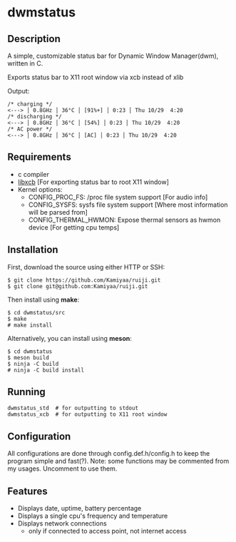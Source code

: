 # dwmstatus
## Description
A simple, customizable status bar for Dynamic Window Manager(dwm), written in C.

Exports status bar to X11 root window via xcb instead of xlib

Output:
```
/* charging */
<---> │ 0.8GHz │ 36°C │ [91%+] │ 0:23 │ Thu 10/29  4:20
/* discharging */
<---> │ 0.8GHz │ 36°C │ [54%] │ 0:23 │ Thu 10/29  4:20
/* AC power */
<---> │ 0.8GHz │ 36°C │ [AC] │ 0:23 │ Thu 10/29  4:20
```

## Requirements
 - c compiler
 - [libxcb](https://xcb.freedesktop.org/) [For exporting status bar to root X11 window]
 - Kernel options:
    - CONFIG_PROC_FS: /proc file system support [For audio info]
   - CONFIG_SYSFS: sysfs file system support [Where most information will be parsed from]
   - CONFIG_THERMAL_HWMON: Expose thermal sensors as hwmon device [For getting cpu temps]

## Installation
First, download the source using either HTTP or SSH:
```
$ git clone https://github.com/Kamiyaa/ruiji.git
$ git clone git@github.com:Kamiyaa/ruiji.git
```
Then install using **make**:
```
$ cd dwmstatus/src
$ make
# make install
```
Alternatively, you can install using **meson**:
```
$ cd dwmstatus
$ meson build
$ ninja -C build
# ninja -C build install
```

## Running
```
dwmstatus_std  # for outputting to stdout
dwmstatus_xcb  # for outputting to X11 root window
```

## Configuration
All configurations are done through config.def.h/config.h
to keep the program simple and fast(?).
Note: some functions may be commented from my usages.
Uncomment to use them.

## Features
 - Displays date, uptime, battery percentage
 - Displays a single cpu's frequency and temperature
 - Displays network connections
   - only if connected to access point, not internet access
